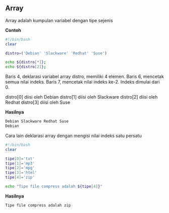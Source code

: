 
## Array

Array adalah kumpulan variabel dengan tipe sejenis

**Contoh**

```bash
#!/bin/bash
clear

distro=('Debian' 'Slackware' 'Redhat' 'Suse')

echo ${distro[*]};
echo ${distro[2]};
```

Baris 4, deklarasi variabel array distro, memiliki 4 elemen.
Baris 6, mencetak semua nilai indeks.
Baris 7, mencetak nilai indeks ke-2. Indeks dimulai dari 0.

distro[0] diisi oleh Debian
distro[1] diisi oleh Slackware
distro[2] diisi oleh Redhat
distro[3] diisi oleh Suse

**Hasilnya**

```bash
Debian Slackware Redhat Suse
Debian
```
Cara lain deklarasi array dengan mengisi nilai indeks satu persatu

```bash
#!/bin/bash
clear

tipe[0]='txt'
tipe[1]='mp3'
tipe[2]='mpg'
tipe[3]='html'
tipe[4]='zip'

echo "Tipe file compress adalah ${tipe[4]}"
```

**Hasilnya**
```bash
Tipe file compress adalah zip
```








